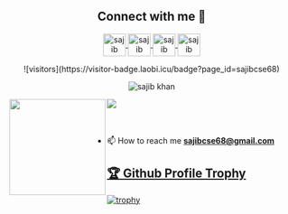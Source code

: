 <h2 align="center">Connect with me 🚀</h2>

<p align="center">
  <a href="https://www.linkedin.com/in/sajibkhan" target="blank">
    <img align="center" src="https://img.icons8.com/color/48/000000/linkedin-circled.png" alt="sajib khan" height="40" width="40" />
  </a>
  <a href="https://www.linkedin.com/in/sajibkhan" target="blank">
    <img align="center" src="https://img.icons8.com/color/48/000000/stackoverflow.png" alt="sajib khan" height="40" width="40" />
  </a>
  <a href="https://twitter.com/sajibcse68" target="blank">
    <img align="center" src="https://img.icons8.com/nolan/64/twitter.png" alt="sajib khan" height="40" width="40" />
  </a>
  <a href="https://www.facebook.com/sajibcse68" target="blank">
    <img align="center" src="https://img.icons8.com/fluent/48/000000/facebook-new.png" alt="sajib khan" height="40" width="40" />
  </a>
</p>

<p align="center">
  ![visitors](https://visitor-badge.laobi.icu/badge?page_id=sajibcse68)
</p>

<p align="center">
  <img src="https://visitor-badge.laobi.icu/badge?page_id=sajibcse68" alt="sajib khan" />
</p>

<div>
  <img height="170" align="left" src="https://github-readme-stats.vercel.app/api?username=sajibcse68&count_private=true&include_all_commits=true&theme=highcontrast&bg_color=0,000000,130F40" />
  
  <img src="https://github-readme-stats.vercel.app/api/top-langs/?username=sajibcse68&layout=compact&theme=highcontrast&bg_color=0,000000,130F40&margin-w=200" />
</div>
<br>
<br>

- 📫 How to reach me **sajibcse68@gmail.com**

<a href="https://github.com/sajibcse68d/github-profile-trophy">
   <h2>🏆 Github Profile Trophy</h2>
</a>

[![trophy](https://github-profile-trophy.vercel.app/?username=sajibcse68&theme=juicyfresh&no-frame=true&no-bg=true&margin-w=100)](https://github.com/ryo-ma/github-profile-trophy)


<!--
**sajibcse68/sajibcse68** is a ✨ _special_ ✨ repository because its `README.md` (this file) appears on your GitHub profile.

Here are some ideas to get you started:

- 🔭 I’m currently working on ...
- 🌱 I’m currently learning ...
- 👯 I’m looking to collaborate on ...
- 🤔 I’m looking for help with ...
- 💬 Ask me about ...
- 📫 How to reach me: ...
- 😄 Pronouns: ...
- ⚡ Fun fact: ...
-->
